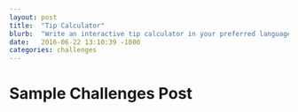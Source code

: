 ```yaml
---
layout: post
title:  "Tip Calculator"
blurb:  "Write an interactive tip calculator in your preferred language."
date:   2016-06-22 13:10:39 -1000
categories: challenges
---
```


# Sample Challenges Post
